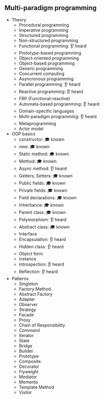 ## Multi-paradigm programming

- Theory
  - Procedural programming
  - Imperative programming
  - Structured programming
  - Non-structured programming
  - Functional programming: 👂 heard
  - Prototype-based programming
  - Object-oriented programming
  - Object-based programming
  - Generic programming
  - Concurrent computing
  - Asyncronous programming
  - Parallel programming: 👂 heard
  - Reactive programming: 👂 heard
  - FRP (Functional-reactive)
  - Automata-based programming: 👂 heard
  - Domain-specific languages
  - Multi-paradigm programming: 👂 heard
  - Metaprogramming
  - Actor model
- OOP basics
  - constructor: 🎓 known
  - new: 🎓 known
  - Static method: 🎓 known
  - Method: 🎓 known
  - Async method: 👂 heard
  - Getters, Setters: 🎓 known
  - Public fields: 🎓 known
  - Private fields: 🎓 known
  - Field declarations: 🎓 known
  - Inheritance: 🎓 known
  - Parent class: 🎓 known
  - Polymorphism: 👂 heard
  - Abstract class: 🎓 known
  - Interface
  - Encapsulation: 👂 heard
  - Hidden class: 👂 heard
  - Object form
  - instance
  - Introspection: 👂 heard
  - Reflection: 👂 heard
- Patterns
  - Singleton
  - Factory Method
  - Abstract Factory
  - Adapter
  - Observer
  - Strategy
  - Facade
  - Proxy
  - Chain of Responsibility
  - Command
  - Iterator
  - State
  - Bridge
  - Builder
  - Prototype
  - Composite
  - Decorator
  - Flyweight
  - Mediator
  - Memento
  - Template Method
  - Visitor
